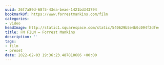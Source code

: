 ```yaml
---
uuid: 26f7a89d-68f5-43ea-beae-1421bd343794
bookmarkOf: https://www.forrestmankins.com/film
categories:
- video
headImage: http://static1.squarespace.com/static/540629b5e4b0c094f2dfeca5/t/5dee98a9ac43c868ac592a82/1575917746057/FM+STUDIO+copy.jpg?format=1500w
title: FM FILM — Forrest Mankins
description: ''
tags:
- film
- preset
date: 2022-02-03 19:36:23.487810606 +00:00
---
```

